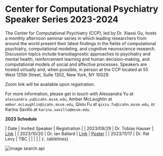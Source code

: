 # Center for Computational Psychiatry Speaker Series 2023-2024

The Center for Computational Psychiatry (CCP), led by Dr. Xiaosi Gu, hosts a monthly afternoon seminar series in which leading researchers from around the world present their latest findings in the fields of computational psychiatry, computational modeling, and cognitive neuroscience research. Discussion topics include transdiagnostic approaches to psychiatry and mental health, reinforcement learning and human decision-making, and computational models of social and affective processes. Speakers are hosted virtually and, when possible, in person at the CCP located at 55 West 125th Street, Suite 1302, New York, NY 10029.

Zoom link will be available upon registration.

For more information, please get in touch with Alessandra Yu at `alessandra.yu@icahn.mssm.edu`, Amber McLaughlin at `amber.mcLaughlin@icahn.mssm.edu`, Qixiu Fu at `qixiu.fu@icahn.mssm.edu`, or Karina Savillo at `karina.savillo@mssm.edu`.

**2023 Schedule** 

| Date       | Invited Speaker     | Registration |
| 2023/09/29 | Dr. Tobias Hauser   | [Link](https://forms.gle/456ekX3tS3GSWsEA7) |
| 2023/10/20 | Dr. Ian Ballard     | [Link](https://forms.gle/9UjAC5VQjK82dNEAA) | [Poster](https://www.canva.com/design/DAFxozo44mQ/3uRUItsOShanMBVfAiDGLA/view?utm_content=DA[…]4mQ&utm_campaign=designshare&utm_medium=link&utm_source=editor) |
| 2023/11/17 | Dr. Ifat Levy       | TBC  |
|            |                     |      |
{: .tablelines}


![image search api](https://www.canva.com/design/DAFxozo44mQ/3uRUItsOShanMBVfAiDGLA/view?utm_content=DA[…]4mQ&utm_campaign=designshare&utm_medium=link&utm_source=editor)
